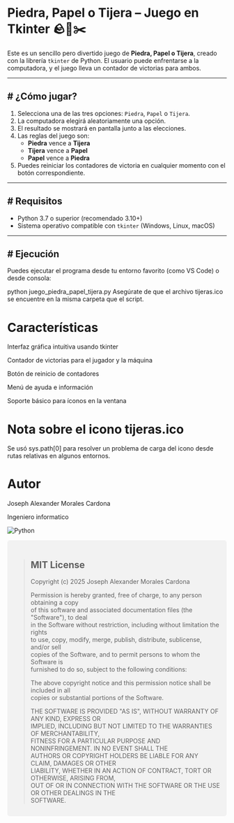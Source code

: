 # Piedra, Papel o Tijera – Juego en Tkinter 🪨📄✂️

Este es un sencillo pero divertido juego de **Piedra, Papel o Tijera**, creado con la librería `tkinter` de Python. El usuario puede enfrentarse a la computadora, y el juego lleva un contador de victorias para ambos.

---

## # ¿Cómo jugar?

1. Selecciona una de las tres opciones: `Piedra`, `Papel` o `Tijera`.  
2. La computadora elegirá aleatoriamente una opción.  
3. El resultado se mostrará en pantalla junto a las elecciones.  
4. Las reglas del juego son:  
   - **Piedra** vence a **Tijera**  
   - **Tijera** vence a **Papel**  
   - **Papel** vence a **Piedra**  
5. Puedes reiniciar los contadores de victoria en cualquier momento con el botón correspondiente.

---

## # Requisitos

- Python 3.7 o superior (recomendado 3.10+)  
- Sistema operativo compatible con `tkinter` (Windows, Linux, macOS)

---

## # Ejecución

Puedes ejecutar el programa desde tu entorno favorito (como VS Code) o desde consola:


python juego_piedra_papel_tijera.py
Asegúrate de que el archivo tijeras.ico se encuentre en la misma carpeta que el script.

# Características
Interfaz gráfica intuitiva usando tkinter

Contador de victorias para el jugador y la máquina

Botón de reinicio de contadores

Menú de ayuda e información

Soporte básico para íconos en la ventana

# Nota sobre el icono tijeras.ico
Se usó sys.path[0] para resolver un problema de carga del icono desde rutas relativas en algunos entornos.

# Autor
Joseph Alexander Morales Cardona


Ingeniero informatico 


![Python](https://img.shields.io/badge/Python-3.13-3776AB?style=for-the-badge&logo=python&logoColor=white)


<div style="background-color:#f2f2f2; padding: 1em; border-radius: 6px;">
  
> ## MIT License
> 
> Copyright (c) 2025 Joseph Alexander Morales Cardona  
>   
> Permission is hereby granted, free of charge, to any person obtaining a copy  
> of this software and associated documentation files (the "Software"), to deal  
> in the Software without restriction, including without limitation the rights  
> to use, copy, modify, merge, publish, distribute, sublicense, and/or sell  
> copies of the Software, and to permit persons to whom the Software is  
> furnished to do so, subject to the following conditions:  
>   
> The above copyright notice and this permission notice shall be included in all  
> copies or substantial portions of the Software.  
>   
> THE SOFTWARE IS PROVIDED "AS IS", WITHOUT WARRANTY OF ANY KIND, EXPRESS OR  
> IMPLIED, INCLUDING BUT NOT LIMITED TO THE WARRANTIES OF MERCHANTABILITY,  
> FITNESS FOR A PARTICULAR PURPOSE AND NONINFRINGEMENT. IN NO EVENT SHALL THE  
> AUTHORS OR COPYRIGHT HOLDERS BE LIABLE FOR ANY CLAIM, DAMAGES OR OTHER  
> LIABILITY, WHETHER IN AN ACTION OF CONTRACT, TORT OR OTHERWISE, ARISING FROM,  
> OUT OF OR IN CONNECTION WITH THE SOFTWARE OR THE USE OR OTHER DEALINGS IN THE  
> SOFTWARE.


